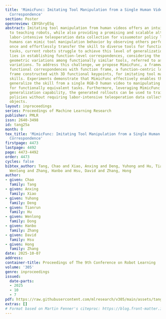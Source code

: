```yaml
---
title: 'MimicFunc: Imitating Tool Manipulation from a Single Human Video via Functional
  Correspondence'
section: Poster
openreview: CBYGhryESq
abstract: Imitating tool manipulation from human videos offers an intuitive approach
  to teaching robots, while also providing a promising and scalable alternative to
  labor-intensive teleoperation data collection for visuomotor policy learning. While
  humans can mimic tool manipulation behavior by observing others perform a task just
  once and effortlessly transfer the skill to diverse tools for functionally equivalent
  tasks, current robots struggle to achieve this level of generalization. A key challenge
  lies in establishing function-level correspondences, considering the significant
  geometric variations among functionally similar tools, referred to as intra-function
  variations. To address this challenge, we propose MimicFunc, a framework that establishes
  functional correspondences with function frame, a function-centric local coordinate
  frame constructed with 3D functional keypoints, for imitating tool manipulation
  skills. Experiments demonstrate that MimicFunc effectively enables the robot to
  generalize the skill from a single RGB-D human video to manipulating novel tools
  for functionally equivalent tasks. Furthermore, leveraging MimicFunc’s one-shot
  generalization capability, the generated rollouts can be used to train visuomotor
  policies without requiring labor-intensive teleoperation data collection for novel
  objects.
layout: inproceedings
series: Proceedings of Machine Learning Research
publisher: PMLR
issn: 2640-3498
id: tang25a
month: 0
tex_title: 'MimicFunc: Imitating Tool Manipulation from a Single Human Video via Functional
  Correspondence'
firstpage: 4473
lastpage: 4492
page: 4473-4492
order: 4473
cycles: false
bibtex_author: Tang, Chao and Xiao, Anxing and Deng, Yuhong and Hu, Tianrun and Dong,
  Wenlong and Zhang, Hanbo and Hsu, David and Zhang, Hong
author:
- given: Chao
  family: Tang
- given: Anxing
  family: Xiao
- given: Yuhong
  family: Deng
- given: Tianrun
  family: Hu
- given: Wenlong
  family: Dong
- given: Hanbo
  family: Zhang
- given: David
  family: Hsu
- given: Hong
  family: Zhang
date: 2025-10-07
address:
container-title: Proceedings of The 9th Conference on Robot Learning
volume: '305'
genre: inproceedings
issued:
  date-parts:
  - 2025
  - 10
  - 7
pdf: https://raw.githubusercontent.com/mlresearch/v305/main/assets/tang25a/tang25a.pdf
extras: []
# Format based on Martin Fenner's citeproc: https://blog.front-matter.io/posts/citeproc-yaml-for-bibliographies/
---
```

